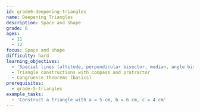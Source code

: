 ```yaml
---
id: grade6-deepening-triangles
name: Deepening Triangles
description: Space and shape
grade: 6
ages:
  - 11
  - 12
focus: Space and shape
difficulty: hard
learning_objectives:
  - 'Special lines (altitude, perpendicular bisector, median, angle bisector)'
  - Triangle constructions with compass and protractor
  - Congruence theorems (basics)
prerequisites:
  - grade-5-triangles
example_tasks:
  - 'Construct a triangle with a = 5 cm, b = 6 cm, c = 4 cm'
---
```

